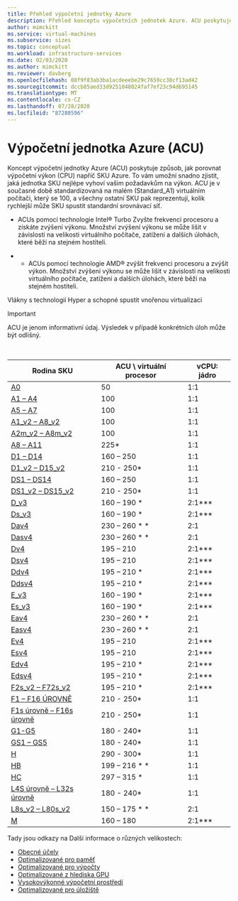 ```yaml
---
title: Přehled výpočetní jednotky Azure
description: Přehled konceptu výpočetních jednotek Azure. ACU poskytuje způsob, jak porovnat výkon procesoru napříč SKU Azure.
author: mimckitt
ms.service: virtual-machines
ms.subservice: sizes
ms.topic: conceptual
ms.workload: infrastructure-services
ms.date: 02/03/2020
ms.author: mimckitt
ms.reviewer: davberg
ms.openlocfilehash: 08f9f83ab3ba1acdeeebe29c7659cc38cf13ad42
ms.sourcegitcommit: dccb85aed33d9251048024faf7ef23c94d695145
ms.translationtype: MT
ms.contentlocale: cs-CZ
ms.lasthandoff: 07/28/2020
ms.locfileid: "87288596"
---
```

# <a name="azure-compute-unit-acu"></a>Výpočetní jednotka Azure (ACU)

Koncept výpočetní jednotky Azure (ACU) poskytuje způsob, jak porovnat výpočetní výkon (CPU) napříč SKU Azure. To vám umožní snadno zjistit, jaká jednotka SKU nejlépe vyhoví vašim požadavkům na výkon. ACU je v současné době standardizovaná na malém (Standard_A1) virtuálním počítači, který se 100, a všechny ostatní SKU pak reprezentují, kolik rychlejší může SKU spustit standardní srovnávací síť.

* ACUs pomocí technologie Intel® Turbo Zvyšte frekvenci procesoru a získáte zvýšení výkonu.  Množství zvýšení výkonu se může lišit v závislosti na velikosti virtuálního počítače, zatížení a dalších úlohách, které běží na stejném hostiteli.

* * ACUs pomocí technologie AMD® zvýšit frekvenci procesoru a zvýšit výkon.  Množství zvýšení výkonu se může lišit v závislosti na velikosti virtuálního počítače, zatížení a dalších úlohách, které běží na stejném hostiteli.

Vlákny s technologií Hyper a schopné spustit vnořenou virtualizaci

> [!IMPORTANT]
> ACU je jenom informativní údaj. Výsledek v případě konkrétních úloh může být odlišný.
<br>

| Rodina SKU | ACU \ virtuální procesor | vCPU: jádro |
| --- | --- |---|
| [A0](sizes-previous-gen.md) |50 | 1:1 |
| [A1 – A4](sizes-previous-gen.md) |100 | 1:1 |
| [A5 – A7](sizes-previous-gen.md) |100 | 1:1 |
| [A1_v2 – A8_v2](sizes-general.md) |100 | 1:1 |
| [A2m_v2 – A8m_v2](sizes-general.md) |100 | 1:1 |
| [A8 – A11](sizes-previous-gen.md) |225* | 1:1 |
| [D1 – D14](sizes-previous-gen.md) |160 – 250 | 1:1 |
| [D1_v2 – D15_v2](dv2-dsv2-series.md) |210 - 250* | 1:1 |
| [DS1 – DS14](sizes-previous-gen.md) |160 – 250 | 1:1 |
| [DS1_v2 – DS15_v2](dv2-dsv2-series.md) |210 - 250* | 1:1 |
| [D_v3](dv3-dsv3-series.md) |160 – 190 * | 2:1\*\*\* |
| [Ds_v3](dv3-dsv3-series.md) |160 – 190 * | 2:1\*\*\* |
| [Dav4](dav4-dasv4-series.md) |230 – 260 * * | 2:1 |
| [Dasv4](dav4-dasv4-series.md) |230 – 260 * * | 2:1 |
| [Dv4](dv4-dsv4-series.md) | 195 – 210 | 2:1\*\*\* |
| [Dsv4](dv4-dsv4-series.md) | 195 – 210 | 2:1\*\*\* |
| [Ddv4](ddv4-ddsv4-series.md) | 195 – 210 * | 2:1\*\*\* |
| [Ddsv4](ddv4-ddsv4-series.md) | 195 – 210 * | 2:1\*\*\* |
| [E_v3](ev3-esv3-series.md) |160 – 190 * | 2:1\*\*\*|
| [Es_v3](ev3-esv3-series.md) |160 – 190 * | 2:1\*\*\* |
| [Eav4](eav4-easv4-series.md) |230 – 260 * * | 2:1 |
| [Easv4](eav4-easv4-series.md) | 230 – 260 * * | 2:1 |
| [Ev4](ev4-esv4-series.md) | 195 – 210 | 2:1\*\*\* |
| [Esv4](ev4-esv4-series.md) | 195 – 210 | 2:1\*\*\* |
| [Edv4](edv4-edsv4-series.md) | 195 – 210 * | 2:1\*\*\* |
| [Edsv4](edv4-edsv4-series.md) | 195 – 210 * | 2:1\*\*\* |
| [F2s_v2 – F72s_v2](fsv2-series.md) |195 – 210 * | 2:1\*\*\* |
| [F1 – F16 ÚROVNĚ](sizes-previous-gen.md) |210 - 250* | 1:1 |
| [F1s úrovně – F16s úrovně](sizes-previous-gen.md) |210 - 250* | 1:1 |
| [G1-G5](sizes-previous-gen.md) |180 - 240* | 1:1 |
| [GS1 – GS5](sizes-previous-gen.md) |180 - 240* | 1:1 |
| [H](h-series.md) |290 - 300* | 1:1 |
| [HB](hb-series.md) |199 – 216 * * | 1:1 |
| [HC](hc-series.md) |297 – 315 * | 1:1 |
| [L4S úrovně – L32s úrovně](sizes-previous-gen.md) |180 - 240* | 1:1 |
| [L8s_v2 – L80s_v2](lsv2-series.md) |150 – 175 * * | 2:1 |
| [M](m-series.md) | 160 – 180 | 2:1\*\*\* |

Tady jsou odkazy na Další informace o různých velikostech:

- [Obecné účely](sizes-general.md)
- [Optimalizované pro paměť](sizes-memory.md)
- [Optimalizované pro výpočty](sizes-compute.md)
- [Optimalizované z hlediska GPU](sizes-gpu.md)
- [Vysokovýkonné výpočetní prostředí](sizes-hpc.md)
- [Optimalizované pro úložiště](sizes-storage.md)
